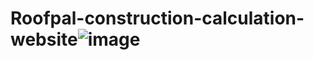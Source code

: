 # Roofpal-construction-calculation-website![image](https://github.com/SaadHassanSyed/Roofpal-construction-calculation-website/assets/10111894/b18fb5f7-6b6d-477b-b5a7-9cc8a5c094b8)
